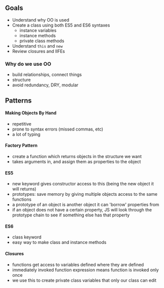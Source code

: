 ## Goals
- Understand why OO is used
- Create a class using both ES5 and ES6 syntaxes
  - instance variables
  - instance methods
  - private class methods
- Understand `this` and `new`
- Review closures and IIFEs

### Why do we use OO
- build relationships, connect things
- structure
- avoid redundancy, DRY, modular

## Patterns

#### Making Objects By Hand
- repetitive
- prone to syntax errors (missed commas, etc)
- a lot of typing

#### Factory Pattern
- create a function which returns objects in the structure we want
- takes arguments in, and assign them as properties to the object


#### ES5
- new keyword gives constructor access to this (being the new object it will returns)
- prototypes: save memory by giving multiple objects access to the same functions
- a prototype of an object is another object it can 'borrow' properties from
- if an object does not have a certain property, JS will look through the prototype chain to see if something else has that property


#### ES6
- class keyword
- easy way to make class and instance methods


#### Closures
- functions get access to variables defined where they are defined
- immediately invoked function expression means function is invoked only once
- we use this to create private class variables that only our class can edit


